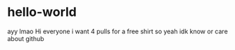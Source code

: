 # hello-world
ayy lmao 
Hi everyone
i want 4 pulls for a free shirt
so yeah 
idk know or care about github
